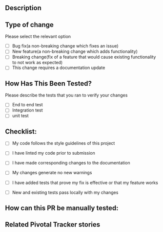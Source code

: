 ## Description ##
<!--- Tell us what this pull request does in a most simple to understand way  -->

## Type of change ##
Please select the relevant option
- [ ] Bug fix(a non-breaking change which fixes an issue)
- [ ] New feature(a non-breaking change which adds functionality)
- [ ] Breaking change(fix of a feature that would cause existing functionality to not work as expected)
- [ ] This change requires a documentation update

## How Has This Been Tested? ##
Please describe the tests that you ran to verify your changes
- [ ] End to end test
- [ ] Integration test
- [ ] unit test

## Checklist: ##
- [ ] My code follows the style guidelines of this project
- [ ] I have linted my code prior to submission
- [ ] I have made corresponding changes to the documentation
- [ ] My changes generate no new warnings
- [ ] I have added tests that prove my fix is effective or that my feature works
- [ ] New and existing tests pass locally with my changes


## How can this PR be manually tested: ##
<!-- Please describe steps to successfully test this work -->

## Related Pivotal Tracker stories ##
<!-- [<storyID>](<storyURL>) -->
